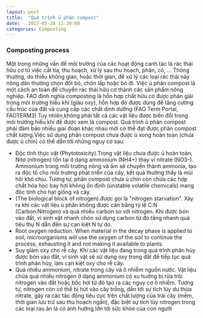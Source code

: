 ```yaml
---
layout: post
title:  "Quá trình ủ phân compost"
date:   2017-05-28 11:30:00
categories: Composting
---
```

### Composting process
Một trong những vấn đề môi trường của các hoạt động canh tác là rác thải hữu cơ từ việc cắt tỉa, thu hoạch, xử lý sau thu hoạch, phân, cỏ, ... Thông thường, do thiếu không gian, hoặc thời gian, để xử lý các loại rác thải này nông dân thường chọn đốt bỏ, chôn lấp hoặc bỏ đi.
Việc ủ phân compost là một cách an toàn để chuyển rác thải hữu cơ thành các sản phẩm nông nghiệp. FAO định nghĩa composting là hỗn hợp chất hữu cơ được phân giải trong môi trường hiếu khí (giàu oxy), hỗn hợp đó được dùng để tăng cường cấu trúc của đất và cung cấp các chất dinh dưỡng (FAO
Term Portal, FAOTERM3)
Tuy nhiên,không phải tất cả các vật liệu được biến đổi trong môi trường hiếu khí đề được xem là compost. Quá trình ủ phân compost phải đảm bảo nhiều giai đoạn khác nhau mới có thể đạt được phân compost chất lượng.Việc sử dụng phân compost chưa được ủ xong hoàn toàn (chưa được ủ chín) có thể dẫn tới những nguy cơ sau:
* Độc tính thực vật (Phytotoxicity).Trong vật liệu chưa được ủ hoàn toàn, Nitơ (nitrogen) tồn tại ở dạng ammonium (NH4+) thay vì nitrate (NO3-). Ammonium trong môi trường nóng và ẩm sẽ chuyển thành ammonia, tạo ra độc tố cho môi trường phát triển của cây, kết quả thường thấy là mùi hôi khó chịu. Tương tự, phân compost chưa ủ chín còn chứa các hợp chất hóa học bay hơi không ổn định (unstable volatile chemicals) mang độc tính cho hạt giống và cây.
* (The biological block of nitrogen).được gọi là "nitrogen starvation". Xảy ra khi các vật liệu ủ phân không được cân bằng tỷ lệ C:N (Carbon:Nitrogen) và quá nhiều carbon so với nitrogen. Khi được bón vào đất, vi sinh vật nhanh chón sử dụng carbon từ đó tăng nhanh quá tiêu thụ N dẫn đến sự cạn kiệt N tự do.
* Root oxygen reduction. When material in the decay phase is applied to soil,
microorganisms will use the oxygen of the soil to continue the process, exhausting it and
not making it available to plants.
* Suy giảm oxy cho rễ cây. Khi các vật liệu đang trong quá trình phân hủy được bón vào đất, vi sinh vật sẽ sử dụng oxy trong đất để tiếp tục quá trình phân hủy, làm cạn kiệt oxy cho rễ cây.
* Quá nhiều ammonium, nitrate trong cây và ô nhiễm nguồn nước. Vật liệu chứa quá nhiều nitrogen ở dạng ammonium có xu hướng bị rửa trôi nitrogen vào đất hoặc bốc hơi từ đó tạo ra các nguy cơ ô nhiễm. Tương tự, nitrogen còn có thể bị hút vào cây trồng, dẫn tới sự tích lũy dư thừa nitrate, gây ra các tác động tiêu cực trên chất lượng của trái cây (mềm, thời gian lưu trữ sau thu hoạch ngắn), đặc biệt sự tích lũy nitrogen trong các loại rau ăn lá có ảnh hưởng lớn tới sức khỏe của con người
